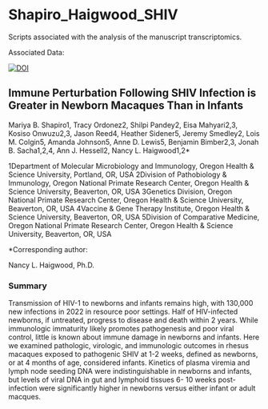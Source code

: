 # Shapiro_Haigwood_SHIV

Scripts associated with the analysis of the manuscript transcriptomics. 

Associated Data: 

<a href="https://doi.org/10.5281/zenodo.11459851"><img src="https://zenodo.org/badge/DOI/10.5281/zenodo.11459851.svg" alt="DOI"></a>


## Immune Perturbation Following SHIV Infection is Greater in Newborn Macaques Than in Infants



Mariya B. Shapiro1, Tracy Ordonez2, Shilpi Pandey2, Eisa Mahyari2,3, Kosiso Onwuzu2,3, Jason Reed4, Heather Sidener5, Jeremy Smedley2, Lois M. Colgin5, Amanda Johnson5, Anne D. Lewis5, Benjamin Bimber2,3, Jonah B. Sacha1,2,4, Ann J. Hessell2, Nancy L. Haigwood1,2*


1Department of Molecular Microbiology and Immunology, Oregon Health & Science University, Portland, OR, USA
2Division of Pathobiology & Immunology, Oregon National Primate Research Center, Oregon Health & Science University, Beaverton, OR, USA
3Genetics Division, Oregon National Primate Research Center, Oregon Health & Science University, Beaverton, OR, USA
4Vaccine & Gene Therapy Institute, Oregon Health & Science University, Beaverton, OR, USA 5Division of Comparative Medicine, Oregon National Primate Research Center, Oregon Health & Science University, Beaverton, OR, USA


*Corresponding author:

Nancy L. Haigwood, Ph.D.


### Summary

Transmission of HIV-1 to newborns and infants remains high, with 130,000 new infections in 2022 in resource poor settings. Half of HIV-infected newborns, if untreated, progress to disease and death within 2 years. While immunologic immaturity likely promotes pathogenesis and poor viral control, little is known about immune damage in newborns and infants. Here we examined pathologic, virologic, and immunologic outcomes in rhesus macaques exposed to pathogenic SHIV at 1-2 weeks, defined as newborns, or at 4 months of age, considered infants. Kinetics of plasma viremia and lymph node seeding DNA were indistinguishable in newborns and infants, but levels of viral DNA in gut and lymphoid tissues 6- 10 weeks post-infection were significantly higher in newborns versus either infant or adult macques. 
